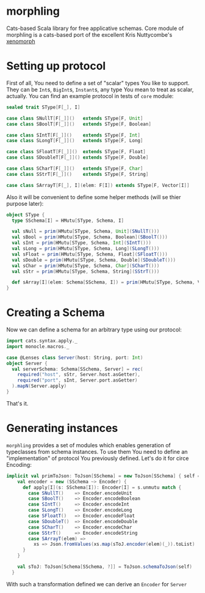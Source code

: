 # morphling
Cats-based Scala library for free applicative schemas. Core module of morphling
is a cats-based port of the excellent Kris Nuttycombe's [xenomorph](https://github.com/nuttycom/xenomorph)

# Setting up protocol
First of all, You need to define a set of "scalar" types You like to support.
They can be `Int`s, `BigInt`s, `Instant`s, any type You mean to treat as scalar, actually.
You can find an example protocol in tests of `core` module:

```scala
sealed trait SType[F[_], I]

case class SNullT[F[_]]()   extends SType[F, Unit]
case class SBoolT[F[_]]()   extends SType[F, Boolean]

case class SIntT[F[_]]()    extends SType[F, Int]
case class SLongT[F[_]]()   extends SType[F, Long]

case class SFloatT[F[_]]()  extends SType[F, Float]
case class SDoubleT[F[_]]() extends SType[F, Double]

case class SCharT[F[_]]()   extends SType[F, Char]
case class SStrT[F[_]]()    extends SType[F, String]

case class SArrayT[F[_], I](elem: F[I]) extends SType[F, Vector[I]]
```

Also it will be convenient to define some helper methods (will se thier purpose later):
```scala
object SType {
  type SSchema[I] = HMutu[SType, Schema, I]

  val sNull = prim(HMutu[SType, Schema, Unit](SNullT()))
  val sBool = prim(HMutu[SType, Schema, Boolean](SBoolT()))
  val sInt = prim(HMutu[SType, Schema, Int](SIntT()))
  val sLong = prim(HMutu[SType, Schema, Long](SLongT()))
  val sFloat = prim(HMutu[SType, Schema, Float](SFloatT()))
  val sDouble = prim(HMutu[SType, Schema, Double](SDoubleT()))
  val sChar = prim(HMutu[SType, Schema, Char](SCharT()))
  val sStr = prim(HMutu[SType, Schema, String](SStrT()))

  def sArray[I](elem: Schema[SSchema, I]) = prim(HMutu[SType, Schema, Vector[I]](SArrayT(elem)))
}
```

# Creating a Schema

Now we can define a schema for an arbitrary type using our protocol:

```scala
import cats.syntax.apply._
import monocle.macros._

case @Lenses class Server(host: String, port: Int)
object Server {
  val serverSchema: Schema[SSchema, Server] = rec(
    required("host", sStr, Server.host.asGetter),
    required("port", sInt, Server.port.asGetter)
  ).mapN(Server.apply)
}
```

That's it.

# Generating instances

`morphling` provides a set of modules which enables generation of typeclasses
from schema instances. To use them You need to define an "implementation"
of protocol You previously defined. Let's do it for circe Encoding:

```scala
implicit val primToJson: ToJson[SSchema] = new ToJson[SSchema] { self =>
    val encoder = new (SSchema ~> Encoder) {
      def apply[I](s: SSchema[I]): Encoder[I] = s.unmutu match {
        case SNullT()    => Encoder.encodeUnit
        case SBoolT()    => Encoder.encodeBoolean
        case SIntT()     => Encoder.encodeInt
        case SLongT()    => Encoder.encodeLong
        case SFloatT()   => Encoder.encodeFloat
        case SDoubleT()  => Encoder.encodeDouble
        case SCharT()    => Encoder.encodeChar
        case SStrT()     => Encoder.encodeString
        case SArrayT(elem) =>
          xs => Json.fromValues(xs.map(sToJ.encoder(elem)(_)).toList)
      }
    }

    val sToJ: ToJson[Schema[SSchema, ?]] = ToJson.schemaToJson(self)
  }
```

With such a transformation defined we can derive an `Encoder` for `Server`